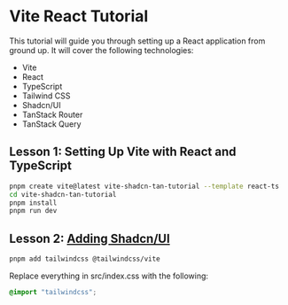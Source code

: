 # Vite React Tutorial
This tutorial will guide you through setting up a React application from ground up.
It will cover the following technologies:
- Vite
- React
- TypeScript
- Tailwind CSS
- Shadcn/UI
- TanStack Router
- TanStack Query


## Lesson 1: Setting Up Vite with React and TypeScript
```bash
pnpm create vite@latest vite-shadcn-tan-tutorial --template react-ts
cd vite-shadcn-tan-tutorial
pnpm install
pnpm run dev
```

## Lesson 2: [Adding Shadcn/UI](https://ui.shadcn.com/docs/installation/vite)

```bash
pnpm add tailwindcss @tailwindcss/vite
```
Replace everything in src/index.css with the following:
```css
@import "tailwindcss";
```